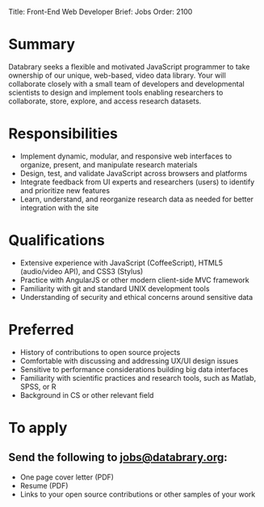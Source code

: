 Title: Front-End Web Developer
Brief: Jobs
Order: 2100

# Summary

Databrary seeks a flexible and motivated JavaScript programmer to take ownership of our unique, web-based, video data library.
Your will collaborate closely with a small team of developers and developmental scientists to design and implement tools enabling researchers to collaborate, store, explore, and access research datasets.

# Responsibilities

- Implement dynamic, modular, and responsive web interfaces to organize, present, and manipulate research materials
- Design, test, and validate JavaScript across browsers and platforms
- Integrate feedback from UI experts and researchers (users) to identify and prioritize new features
- Learn, understand, and reorganize research data as needed for better integration with the site

# Qualifications

- Extensive experience with JavaScript (CoffeeScript), HTML5 (audio/video API), and CSS3 (Stylus)
- Practice with AngularJS or other modern client-side MVC framework
- Familiarity with git and standard UNIX development tools
- Understanding of security and ethical concerns around sensitive data

# Preferred

- History of contributions to open source projects
- Comfortable with discussing and addressing UX/UI design issues 
- Sensitive to performance considerations building big data interfaces
- Familiarity with scientific practices and research tools, such as Matlab, SPSS, or R
- Background in CS or other relevant field

# To apply
## Send the following to jobs@databrary.org:

- One page cover letter (PDF)
- Resume (PDF)
- Links to your open source contributions or other samples of your work

